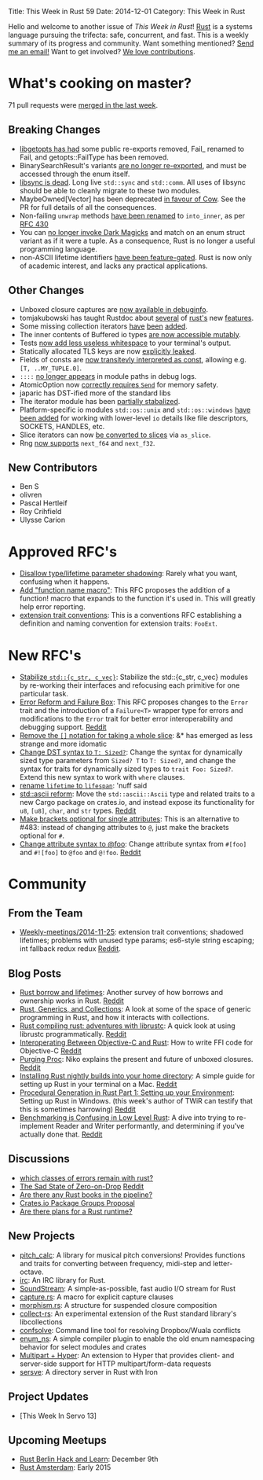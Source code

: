 Title: This Week in Rust 59
Date: 2014-12-01
Category: This Week in Rust

Hello and welcome to another issue of *This Week in Rust*!
[Rust](http://rust-lang.org) is a systems language pursuing the trifecta:
safe, concurrent, and fast. This is a weekly summary of its progress and
community. Want something mentioned? [Send me an
email!](mailto:corey@octayn.net?subject=This%20Week%20in%20Rust%20Suggestion)
Want to get involved? [We love
contributions](https://github.com/mozilla/rust/wiki/Note-guide-for-new-contributors).

# What's cooking on master?

71 pull requests were [merged in the last week][1].

[1]: https://github.com/rust-lang/rust/pulls?q=is%3Apr+is%3Amerged+updated%3A2014-11-24..2014-12-01

## Breaking Changes

* [libgetopts has had][getopts] some public re-exports removed, Fail_ renamed to Fail,
and getopts::FailType has been removed.
* BinarySearchResult's variants [are no longer re-exported][bstenum], and must be accessed
through the enum itself.
* [libsync is dead][ripsync]. Long live `std::sync` and `std::comm`. All uses of libsync
should be able to cleanly migrate to these two modules.
* MaybeOwned[Vector] has been deprecated [in favour of Cow][cowabunga]. See the PR for
full details of all the consequences.
* Non-failing `unwrap` methods [have been renamed][into-winner] to `into_inner`, as
per [RFC 430][rfc430]
* You can [no longer invoke Dark Magicks][never4get] and match on an enum struct variant
as if it were a tuple. As a consequence, Rust is no longer a useful programming language.
* non-ASCII lifetime identifiers [have been feature-gated][whatishappening]. Rust is now
only of academic interest, and lacks any practical applications.

[getopts]: https://github.com/rust-lang/rust/pull/19365
[bstenum]: https://github.com/rust-lang/rust/pull/19287
[ripsync]: https://github.com/rust-lang/rust/pull/19255
[cowabunga]: https://github.com/rust-lang/rust/pull/19252
[into-winner]: https://github.com/rust-lang/rust/pull/19149
[rfc430]: https://github.com/rust-lang/rfcs/pull/430
[never4get]: https://github.com/rust-lang/rust/pull/19087
[whatishappening]: https://github.com/rust-lang/rust/pull/19073

## Other Changes

* Unboxed closure captures are [now available in debuginfo][debuginfo].
* tomjakubowski has taught Rustdoc about [several][tomja1] of [rust's][tomja2] new
[features][tomja3].
* Some missing collection iterators [have][iter1] [been][iter2] [added][iter3].
* The inner contents of Buffered io types [are now accessible mutably][buffers].
* Tests [now add less useless whitespace][notabs] to your terminal's output.
* Statically allocated TLS keys are now [explicitly leaked][leaky].
* Fields of consts are [now transitevly interpreted as const][constmemaybe],
allowing e.g. `[T, ..MY_TUPLE.0]`.
* `::::` [no longer appears][nonono] in module paths in debug logs.
* AtomicOption now [correctly requires `Send`][atomic] for memory safety.
* japaric has DST-ified more of the standard libs
* The iterator module has been [partially stabalized][iterstab].
* Platform-specific io modules `std::os::unix` and `std::os::windows`
[have been added][i-oh-my] for working with lower-level `io` details
like file descriptors, SOCKETS, HANDLES, etc.
* Slice iterators can now [be converted to slices][sliceit] via `as_slice`.
* Rng [now supports][random-floats] `next_f64` and `next_f32`.

[debuginfo]: https://github.com/rust-lang/rust/pull/19363
[tomja1]: https://github.com/rust-lang/rust/pull/19349
[tomja2]: https://github.com/rust-lang/rust/pull/19272
[tomja3]: https://github.com/rust-lang/rust/pull/19174
[iter1]: https://github.com/rust-lang/rust/pull/19330
[iter2]: https://github.com/rust-lang/rust/pull/19296
[iter3]: https://github.com/rust-lang/rust/pull/19231
[buffers]: https://github.com/rust-lang/rust/pull/19328
[notabs]: https://github.com/rust-lang/rust/pull/19299
[leaky]: https://github.com/rust-lang/rust/pull/19285
[constmemaybe]: https://github.com/rust-lang/rust/pull/19266
[nonono]: https://github.com/rust-lang/rust/pull/19262
[atomic]: https://github.com/rust-lang/rust/pull/19250
[dst1]: https://github.com/rust-lang/rust/pull/19248
[iterstab]: https://github.com/rust-lang/rust/pull/19176
[i-oh-my]: https://github.com/rust-lang/rust/pull/19169
[sliceit]: https://github.com/rust-lang/rust/pull/18966
[random-floats]: https://github.com/rust-lang/rust/pull/18534

## New Contributors

* Ben S
* olivren
* Pascal Hertleif
* Roy Crihfield
* Ulysse Carion

# Approved RFC's

* [Disallow type/lifetime parameter shadowing][rfc459]: Rarely what you want, confusing when it happens.
* [Add "function name macro"][rfc466]: This RFC proposes the addition of a function! macro that expands to the function it's used in. This will greatly help error reporting.
* [extension trait conventions][rfc445]: This is a conventions RFC establishing a definition and naming convention for extension traits: `FooExt`.

[rfc459]: https://github.com/rust-lang/rfcs/pull/459
[rfc466]: https://github.com/rust-lang/rfcs/pull/466
[rfc445]: https://github.com/rust-lang/rfcs/pull/445

# New RFC's

* [Stabilize `std::{c_str, c_vec}`][rfc494]: Stabilize the std::{c_str, c_vec} modules by re-working their interfaces and refocusing each primitive for one particular task.
* [Error Reform and Failure Box][rfc492]: This RFC proposes changes to the `Error` trait and the introduction of a `Failure<T>` wrapper type for errors and modifications to the `Error` trait for better error interoperability and debugging support. [Reddit][red492]
* [Remove the `[]` notation for taking a whole slice][rfc491]: &* has emerged as less strange and more idomatic
* [Change DST syntax to `T: Sized?`][rfc490]: Change the syntax for dynamically sized type parameters from `Sized? T` to `T: Sized?`, and change the syntax for traits for dynamically sized types to `trait Foo: Sized?`. Extend this new syntax to work with `where` clauses.
* [rename `lifetime` to `lifespan`][rfc487]: 'nuff said
* [std::ascii reform][rfc486]: Move the `std::ascii::Ascii` type and related traits to a new Cargo package on crates.io, and instead expose its functionality for `u8`, `[u8]`, `char`, and `str` types. [Reddit][red487]
* [Make brackets optional for single attributes][rfc484]: This is an alternative to #483: instead of changing attributes to `@`, just make the brackets optional for `#`.
* [Change attribute syntax to @foo][rfc483]: Change attribute syntax from `#[foo]` and `#![foo]` to `@foo` and `@!foo`. [Reddit][red483]

[rfc494]: https://github.com/rust-lang/rfcs/pull/494
[rfc492]: https://github.com/rust-lang/rfcs/pull/492
[rfc491]: https://github.com/rust-lang/rfcs/pull/491
[rfc490]: https://github.com/rust-lang/rfcs/pull/490
[rfc487]: https://github.com/rust-lang/rfcs/pull/487
[rfc486]: https://github.com/rust-lang/rfcs/pull/486
[rfc484]: https://github.com/rust-lang/rfcs/pull/484
[rfc483]: https://github.com/rust-lang/rfcs/pull/483

[red492]: http://www.reddit.com/r/rust/comments/2nsufx/rfc_error_reform_and_failure_box/
[red487]: http://www.reddit.com/r/rust/comments/2nlar3/rfc_rename_lifetime_to_lifespan/
[red483]: http://www.reddit.com/r/rust/comments/2nfxtf/rfc_change_attribute_syntax_to_foo/

# Community

## From the Team

* [Weekly-meetings/2014-11-25][mtg]: extension trait conventions; shadowed lifetimes; problems with unused type params; es6-style string escaping; int fallback redux redux [Reddit][mtg-reddit].

[mtg]: https://github.com/rust-lang/meeting-minutes/blob/master/weekly-meetings/2014-11-25.md
[mtg-reddit]: http://www.reddit.com/r/rust/comments/2nhmgj/weekly_meeting_20141125_extension_trait/



## Blog Posts

* [Rust borrow and lifetimes][rs-borrows]: Another survey of how borrows and ownership works
in Rust. [Reddit][rs-borrows-red]
* [Rust, Generics, and Collections][gen-col]: A look at some of the space of generic
programming in Rust, and how it interacts with collections.
* [Rust compiling rust: adventures with librustc][rcr]: A quick look at using librustc
programmatically. [Reddit][rcr-reddit]
* [Interoperating Between Objective-C and Rust][objc]: How to write FFI code for Objective-C
[Reddit][objc-red]
* [Purging Proc][proc]: Niko explains the present and future of unboxed closures.
[Reddit][proc-red]
* [Installing Rust nightly builds into your home directory][home]: A simple guide for setting up
 Rust in your terminal on a Mac. [Reddit][home-red]
* [Procedural Generation in Rust Part 1: Setting up your Environment][generation]: Setting up Rust
in Windows. (this week's author of TWiR can testify that this is sometimes harrowing)
[Reddit][generation-red]
* [Benchmarking is Confusing in Low Level Rust][confusing]: A dive into trying to re-implement
Reader and Writer performantly, and determining if you've actually done that.
[Reddit][confusing-red]

[rcr]: http://jaredly.github.io/2014/11/22/rust-compiling-rust-adventures-with-librustc/
[rcr-reddit]: http://www.reddit.com/r/rust/comments/2noy0l/rust_compiling_rust_adventures_with_librustc/
[objc]: http://sasheldon.com/blog/2014/11/28/interoperating-between-objective-c-and-rust/
[objc-red]: http://www.reddit.com/r/rust/comments/2nno39/interoperating_between_objectivec_and_rust/
[proc]: http://smallcultfollowing.com/babysteps/blog/2014/11/26/purging-proc/
[proc-red]: http://www.reddit.com/r/rust/comments/2nipwp/purging_proc/
[home]: http://mpuppe.de/blog/2014/11/26/installing-rust-nightly-builds-into-your-home-directory/
[home-red]: http://www.reddit.com/r/rust/comments/2niux7/installing_rust_nightly_builds_into_your_home/
[generation]: http://brandonmhaley.com/?p=8
[generation-red]: http://www.reddit.com/r/rust/comments/2ncc4x/procedural_generation_in_rust_part_1_setting_up/
[confusing]: http://erickt.github.io/blog/2014/11/22/benchmarking-is-confusing/
[confusing-red]: http://www.reddit.com/r/rust/comments/2n8l35/benchmarking_is_confusing_in_low_level_rust/
[gen-col]: http://cglab.ca/~abeinges/blah/rust-generics-and-collections/
[gen-col-red]: http://www.reddit.com/r/rust/comments/2nwuct/rust_generics_and_collections/
[rs-borrows]: http://arthurtw.github.io/2014/11/30/rust-borrow-lifetimes.html
[rs-borrows-red]: http://www.reddit.com/r/rust/comments/2nuybm/rust_borrow_and_lifetimes/

## Discussions

* [which classes of errors remain with rust?][error-classes]
* [The Sad State of Zero-on-Drop][sad-state] [Reddit][sad-state-reddit]
* [Are there any Rust books in the pipeline?][rust-books]
* [Crates.io Package Groups Proposal][crate-names]
* [Are there plans for a Rust runtime?][plans]

[error-classes]: http://www.reddit.com/r/rust/comments/2nlis8/which_classes_of_errors_remain_with_rust/
[sad-state]: http://internals.rust-lang.org/t/the-sad-state-of-zero-on-drop/944
[sad-state-reddit]: http://www.reddit.com/r/rust/comments/2nef5d/the_sad_state_of_zeroondrop/
[rust-books]: http://www.reddit.com/r/rust/comments/2ne8jz/are_there_any_rust_books_in_the_pipeline/
[crate-names]: https://github.com/rust-lang/cargo/issues/975
[plans]: http://www.reddit.com/r/rust/comments/2n9pkl/are_there_plans_for_a_rust_runtime/

## New Projects

* [pitch_calc][pitch_calc]: A library for musical pitch conversions! Provides functions and traits for converting between frequency, midi-step and letter-octave.
* [irc][irc]: An IRC library for Rust.
* [SoundStream][SoundStream]: A simple-as-possible, fast audio I/O stream for Rust
* [capture.rs][capture.rs]: A macro for explicit capture clauses
* [morphism.rs][morphism.rs]: A structure for suspended closure composition
* [collect-rs][collect-rs]: An experimental extension of the Rust standard library's libcollections
* [confsolve][confsolve]: Command line tool for resolving Dropbox/Wuala conflicts
* [enum_ns][enum_ns]: A simple compiler plugin to enable the old enum namespacing behavior for select modules and crates
* [Multipart + Hyper][multipart]: An extension to Hyper that provides client- and server-side support for HTTP multipart/form-data requests
* [sersve][sersve]: A directory server in Rust with Iron

[pitch_calc]: https://github.com/RustAudio/pitch_calc
[irc]: https://github.com/aaronweiss74/irc
[SoundStream]: https://github.com/mitchmindtree/sound_stream
[capture.rs]: https://crates.io/crates/capture
[morphism.rs]: https://github.com/epsilonz/morphism.rs
[collect-rs]: https://github.com/Gankro/collect-rs
[confsolve]: https://github.com/dan-t/rust-confsolve
[enum_ns]: https://github.com/cybergeek94/enum_ns
[multipart]: https://github.com/cybergeek94/multipart
[sersve]: http://till.hoeppner.ws/2014/11/30/Introducing-sersve-a-directory-server-in-Rust-with-Iron/

## Project Updates

* [This Week In Servo 13]

[twis]: http://blog.servo.org/2014/11/25/twis-13/

## Upcoming Meetups

* [Rust Berlin Hack and Learn][rust-berlin]: December 9th
* [Rust Amsterdam][rust-amsterdam]: Early 2015

[rust-berlin]: http://www.meetup.com/Rust-Berlin/events/218914766/
[rust-amsterdam]: http://www.meetup.com/Rust-Amsterdam
